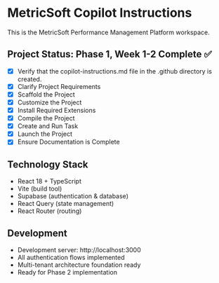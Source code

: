 # MetricSoft Copilot Instructions

This is the MetricSoft Performance Management Platform workspace.

## Project Status: Phase 1, Week 1-2 Complete ✅

- [x] Verify that the copilot-instructions.md file in the .github directory is created.
- [x] Clarify Project Requirements
- [x] Scaffold the Project  
- [x] Customize the Project
- [x] Install Required Extensions
- [x] Compile the Project
- [x] Create and Run Task
- [x] Launch the Project
- [x] Ensure Documentation is Complete

## Technology Stack
- React 18 + TypeScript
- Vite (build tool)
- Supabase (authentication & database)
- React Query (state management)
- React Router (routing)

## Development
- Development server: http://localhost:3000
- All authentication flows implemented
- Multi-tenant architecture foundation ready
- Ready for Phase 2 implementation
